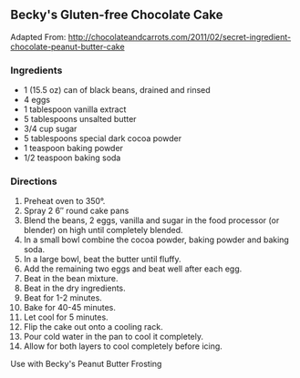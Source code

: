 Becky's Gluten-free Chocolate Cake
----------------------------------
Adapted From: http://chocolateandcarrots.com/2011/02/secret-ingredient-chocolate-peanut-butter-cake

### Ingredients
* 1 (15.5 oz) can of black beans, drained and rinsed
* 4 eggs
* 1 tablespoon vanilla extract
* 5 tablespoons unsalted butter
* 3/4 cup sugar
* 5 tablespoons special dark cocoa powder
* 1 teaspoon baking powder
* 1/2 teaspoon baking soda

### Directions
1. Preheat oven to 350°.
2. Spray 2 6″ round cake pans
3. Blend the beans, 2 eggs, vanilla and sugar in the food processor (or blender) on high until completely blended.
4. In a small bowl combine the cocoa powder, baking powder and baking soda.
5. In a large bowl, beat the butter until fluffy.
6. Add the remaining two eggs and beat well after each egg.
7. Beat in the bean mixture.
8. Beat in the dry ingredients.
9. Beat for 1-2 minutes.
10. Bake for 40-45 minutes.
11. Let cool for 5 minutes.
12. Flip the cake out onto a cooling rack.
13. Pour cold water in the pan to cool it completely.
14. Allow for both layers to cool completely before icing.

Use with Becky's Peanut Butter Frosting
